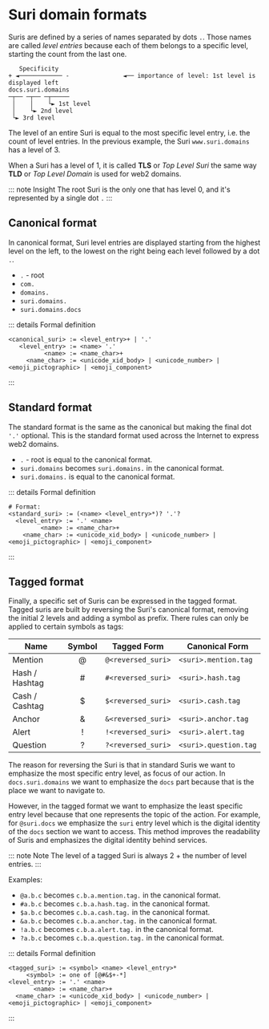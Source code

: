# Suri domain formats

Suris are defined by a series of names separated by dots `.`. Those names are
called _level entries_ because each of them belongs to a specific level, starting
the count from the last one.

```:no-line-numbers
   Specificity  
+ ◄──────────── -               ◄── importance of level: 1st level is displayed left
docs.suri.domains
─┬── ─┬── ─┬─────
 │    │    └► 1st level
 │    └► 2nd level
 └► 3rd level
```

The level of an entire Suri is equal to the most specific level entry, i.e. the count
of level entries. In the previous example, the Suri `www.suri.domains` has a level
of 3.

When a Suri has a level of 1, it is called **TLS** or _Top Level Suri_ the same way
**TLD** or _Top Level Domain_ is used for web2 domains.

::: note Insight
The root Suri is the only one that has level 0, and it's represented by a single dot
`.`
:::

## Canonical format

In canonical format, Suri level entries are displayed starting from the highest level on the left, to the lowest on the right
being each level followed by a dot `.`.

- `.` - root
- `com.`
- `domains.`
- `suri.domains.`
- `suri.domains.docs`

::: details Formal definition

```:no-line-numbers
<canonical_suri> := <level_entry>+ | '.'
   <level_entry> := <name> '.'
          <name> := <name_char>+
     <name_char> := <unicode_xid_body> | <unicode_number> | <emoji_pictographic> | <emoji_component>
```

:::

## Standard format

The standard format is the same as the canonical but making the final dot `'.'` optional.
This is the standard format used across the Internet to express web2 domains.

- `.` - root is equal to the canonical format.
- `suri.domains` becomes `suri.domains.` in the canonical format.
- `suri.domains.` is equal to the canonical format.

::: details Formal definition

```:no-line-numbers
# Format:
<standard_suri> := (<name> <level_entry>*)? '.'?
  <level_entry> := '.' <name>
         <name> := <name_char>+
    <name_char> := <unicode_xid_body> | <unicode_number> | <emoji_pictographic> | <emoji_component>
```

:::

## Tagged format

Finally, a specific set of Suris can be expressed in the tagged format.
Tagged suris are built by reversing the Suri's canonical format, removing the initial 2 levels and adding a
symbol as prefix. There rules can only be applied to certain symbols as tags:

| Name           | Symbol | Tagged Form        | Canonical Form        |
|----------------|:------:|--------------------|-----------------------|
| Mention        |   @    | `@<reversed_suri>` | `<suri>.mention.tag`  |
| Hash / Hashtag |   #    | `#<reversed_suri>` | `<suri>.hash.tag`     |
| Cash / Cashtag |   $    | `$<reversed_suri>` | `<suri>.cash.tag`     |
| Anchor         |   &    | `&<reversed_suri>` | `<suri>.anchor.tag`   |
| Alert          |   !    | `!<reversed_suri>` | `<suri>.alert.tag`    |
| Question       |   ?    | `?<reversed_suri>` | `<suri>.question.tag` |

The reason for reversing the Suri is that in standard Suris we want to emphasize the
most specific entry level, as focus of our action. In `docs.suri.domains` we want to
 emphasize the `docs` part because that is the place we want to navigate to.

However, in the tagged format we want to emphasize the least specific entry level
because that one represents the topic of the action. For example, for `@suri.docs`
we emphasize the `suri` entry level which is the digital identity of the `docs`
section we want to access. This method improves the readability of Suris and
emphasizes the digital identity behind services.

::: note Note
The level of a tagged Suri is always 2 + the number of level entries.
:::

Examples:

- `@a.b.c` becomes `c.b.a.mention.tag.` in the canonical format.
- `#a.b.c` becomes `c.b.a.hash.tag.` in the canonical format.
- `$a.b.c` becomes `c.b.a.cash.tag.` in the canonical format.
- `&a.b.c` becomes `c.b.a.anchor.tag.` in the canonical format.
- `!a.b.c` becomes `c.b.a.alert.tag.` in the canonical format.
- `?a.b.c` becomes `c.b.a.question.tag.` in the canonical format.

::: details Formal definition

```:no-line-numbers
<tagged_suri> := <symbol> <name> <level_entry>*
     <symbol> := one of [@#&$+-*]
<level_entry> := '.' <name>
       <name> := <name_char>+
  <name_char> := <unicode_xid_body> | <unicode_number> | <emoji_pictographic> | <emoji_component>
```

:::